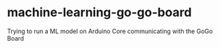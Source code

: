# machine-learning-go-go-board
Trying to run a ML model on Arduino Core communicating with the GoGo Board

